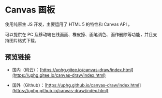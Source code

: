 # Canvas 画板

使用纯原生 JS 开发，主要运用了 HTML 5 的特性和 Canvas API 。

可以提供在 PC 及移动端在线画画、橡皮擦、画笔调色、画作删除等功能，并且支持图片格式下载。 

## 预览链接

- 国内（码云）：[https://uphg.gitee.io/canvas-draw/index.html](https://uphg.gitee.io/canvas-draw/index.html)

- 国外（GIthub）：[https://uphg.github.io/canvas-draw/index.html](https://uphg.github.io/canvas-draw/index.html)

